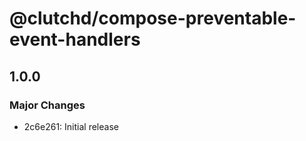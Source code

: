 # @clutchd/compose-preventable-event-handlers

## 1.0.0

### Major Changes

- 2c6e261: Initial release
